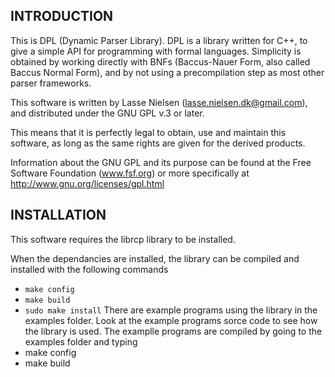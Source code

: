 INTRODUCTION
------------
This is DPL (Dynamic Parser Library).
DPL is a library written for C++, to give a simple API for programming with
formal languages. Simplicity is obtained by working directly with BNFs
(Baccus-Nauer Form, also called Baccus Normal Form), and by not using a
precompilation step as most other parser frameworks.

This software is written by Lasse Nielsen (lasse.nielsen.dk@gmail.com),
and distributed under the GNU GPL v.3 or later.

This means that it is perfectly legal to obtain, use and maintain this software,
as long as the same rights are given for the derived products.

Information about the GNU GPL and its purpose can be found at the Free Software Foundation
(www.fsf.org) or more specifically at http://www.gnu.org/licenses/gpl.html

INSTALLATION
------------
This software requires the librcp library to be installed.

When the dependancies are installed, the library can be compiled and installed
with the following commands
 * `make config`
 * `make build`
 * `sudo make install`
There are example programs using the library in the examples folder.
Look at the example programs sorce code to see how the library is used.
The examplle programs are compiled by going to the examples folder and typing
 * make config
 * make build
